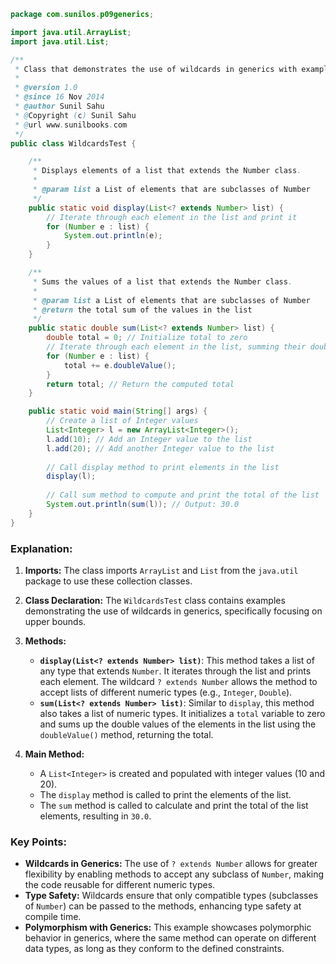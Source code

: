 
```java
package com.sunilos.p09generics;

import java.util.ArrayList;
import java.util.List;

/**
 * Class that demonstrates the use of wildcards in generics with examples.
 * 
 * @version 1.0
 * @since 16 Nov 2014
 * @author Sunil Sahu
 * @Copyright (c) Sunil Sahu
 * @url www.sunilbooks.com
 */
public class WildcardsTest {

    /**
     * Displays elements of a list that extends the Number class.
     * 
     * @param list a List of elements that are subclasses of Number
     */
    public static void display(List<? extends Number> list) {
        // Iterate through each element in the list and print it
        for (Number e : list) {
            System.out.println(e);
        }
    }

    /**
     * Sums the values of a list that extends the Number class.
     * 
     * @param list a List of elements that are subclasses of Number
     * @return the total sum of the values in the list
     */
    public static double sum(List<? extends Number> list) {
        double total = 0; // Initialize total to zero
        // Iterate through each element in the list, summing their double values
        for (Number e : list) {
            total += e.doubleValue();
        }
        return total; // Return the computed total
    }

    public static void main(String[] args) {
        // Create a list of Integer values
        List<Integer> l = new ArrayList<Integer>();
        l.add(10); // Add an Integer value to the list
        l.add(20); // Add another Integer value to the list
        
        // Call display method to print elements in the list
        display(l);
        
        // Call sum method to compute and print the total of the list
        System.out.println(sum(l)); // Output: 30.0
    }
}
```

### Explanation:

1. **Imports:** The class imports `ArrayList` and `List` from the `java.util` package to use these collection classes.

2. **Class Declaration:** The `WildcardsTest` class contains examples demonstrating the use of wildcards in generics, specifically focusing on upper bounds.

3. **Methods:**
   - **`display(List<? extends Number> list)`**: This method takes a list of any type that extends `Number`. It iterates through the list and prints each element. The wildcard `? extends Number` allows the method to accept lists of different numeric types (e.g., `Integer`, `Double`).
   - **`sum(List<? extends Number> list)`**: Similar to `display`, this method also takes a list of numeric types. It initializes a `total` variable to zero and sums up the double values of the elements in the list using the `doubleValue()` method, returning the total.

4. **Main Method:**
   - A `List<Integer>` is created and populated with integer values (10 and 20).
   - The `display` method is called to print the elements of the list.
   - The `sum` method is called to calculate and print the total of the list elements, resulting in `30.0`.

### Key Points:
- **Wildcards in Generics:** The use of `? extends Number` allows for greater flexibility by enabling methods to accept any subclass of `Number`, making the code reusable for different numeric types.
- **Type Safety:** Wildcards ensure that only compatible types (subclasses of `Number`) can be passed to the methods, enhancing type safety at compile time.
- **Polymorphism with Generics:** This example showcases polymorphic behavior in generics, where the same method can operate on different data types, as long as they conform to the defined constraints.
